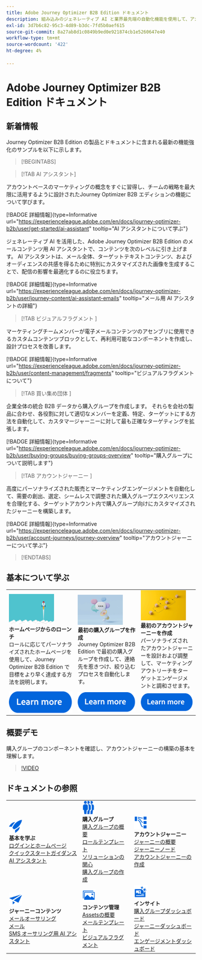 ```yaml
---
title: Adobe Journey Optimizer B2B Edition ドキュメント
description: 組み込みのジェネレーティブ AI と業界最先端の自動化機能を使用して、アカウントジャーニーを調整し、グループジャーニーを購入するためのAdobe Journey Optimizer B2B Edition 機能の使用方法を説明します。
exl-id: 3d7b6c82-95c3-4d89-b3dc-7fd5b0aef615
source-git-commit: 8a27ab8d1c0849b9ed0e921874cb1e5260647e40
workflow-type: tm+mt
source-wordcount: '422'
ht-degree: 4%

---
```


# Adobe Journey Optimizer B2B Edition ドキュメント

## 新着情報

Journey Optimizer B2B Edition の製品とドキュメントに含まれる最新の機能強化のサンプルを以下に示します。

<!-- For a comprehensive list of features, improvements, and fixes, check out the detailed < Release Notes >. Stay up-to-date with the latest changes in our documentation by visiting the , < documentation updates page >. -->

>[!BEGINTABS]

>[!TAB AI アシスタント]

アカウントベースのマーケティングの概念をすぐに習得し、チームの戦略を最大限に活用するように設計されたJourney Optimizer B2B エディションの機能について学びます。

[!BADGE 詳細情報]{type=Informative url="https://experienceleague.adobe.com/en/docs/journey-optimizer-b2b/user/get-started/ai-assistant" tooltip="AI アシスタントについて学ぶ"}

ジェネレーティブ AI を活用した、Adobe Journey Optimizer B2B Edition のメールコンテンツ用 AI アシスタントで、コンテンツを次のレベルに引き上げます。 AI アシスタントは、メール全体、ターゲットテキストコンテンツ、およびオーディエンスの共感を得るために特別にカスタマイズされた画像を生成することで、配信の影響を最適化するのに役立ちます。

[!BADGE 詳細情報]{type=Informative url="https://experienceleague.adobe.com/en/docs/journey-optimizer-b2b/user/journey-content/ai-assistant-emails" tooltip="メール用 AI アシスタントの詳細"}

>[!TAB  ビジュアルフラグメント ]

マーケティングチームメンバーが電子メールコンテンツのアセンブリに使用できるカスタムコンテンツブロックとして、再利用可能なコンポーネントを作成し、設計プロセスを改善します。

[!BADGE 詳細情報]{type=Informative url="https://experienceleague.adobe.com/en/docs/journey-optimizer-b2b/user/content-management/fragments" tooltip="ビジュアルフラグメントについて"}

>[!TAB  買い集め団体 ]

企業全体の統合 B2B データから購入グループを作成します。 それらを会社の製品に合わせ、各役割に対して適切なメンバーを定義、特定、ターゲットにする方法を自動化して、カスタマージャーニーに対して最も正確なターゲティングを拡張します。

[!BADGE 詳細情報]{type=Informative url="https://experienceleague.adobe.com/en/docs/journey-optimizer-b2b/user/buying-groups/buying-groups-overview" tooltip="購入グループについて説明します"}

>[!TAB  アカウントジャーニー ]

高度にパーソナライズされた販売とマーケティングエンゲージメントを自動化して、需要の創出、選定、シームレスで調整された購入グループエクスペリエンスを合理化する、ターゲットアカウント内で購入グループ向けにカスタマイズされたジャーニーを構築します。

[!BADGE 詳細情報]{type=Informative url="https://experienceleague.adobe.com/en/docs/journey-optimizer-b2b/user/account-journeys/journey-overview" tooltip="アカウントジャーニーについて学ぶ"}

>[!ENDTABS]

## 基本について学ぶ

<table style="table-layout:fixed">
  <tr style="border: 0;">
    <td>
    <a href="home-page.md"><img width="120px" src="./assets/launch.png"></a>
    <div><strong> ホームページからのローンチ </strong><br/> ロールに応じてパーソナライズされたホームページを使用して、Journey Optimizer B2B Edition で目標をより早く達成する方法を説明します。</div>
    </td>
      <td>
    <a href="buying-groups/buying-groups-overview.md"><img width="120px" src="./assets/communication.png"></a>
    <div><strong> 最初の購入グループを作成 </strong><br/>Journey Optimizer B2B Edition で最初の購入グループを作成して、連絡先を惹きつけ、絞り込むプロセスを自動化します。</div>
    </td>
    <td>
    <a href="journeys/journey-overview.md"><img width="120px" src="./assets/flow.png"></a>
    <div><strong> 最初のアカウントジャーニーを作成 </strong><br/> パーソナライズされたアカウントジャーニーを設計および調整して、マーケティングアウトリーチをターゲットエンゲージメントと調和させます。 
    </div>
    </td>
  </tr>
  <tr style="border: 0;">
    <td align="center"><a href="home-page.md"><img src="../assets/learn-more.svg"></a></td>
    <td align="center"><a href="buying-groups/buying-groups-overview.md"><img src="../assets/learn-more.svg"></a></td>
    <td align="center"><a href="journeys/journey-overview.md"><img src="../assets/learn-more.svg"></a></td>
    </tr>
</table>

## 概要デモ

購入グループのコンポーネントを確認し、アカウントジャーニーの構築の基本を理解します。

>[!VIDEO](https://video.tv.adobe.com/v/3432054?quality=12)

## ドキュメントの参照

<table style="table-layout:auto">
  <tr style="border: 0;">
    <td>
      <img src="../assets/do-not-localize/icon-quick-start.svg" width="35px"><br/>
      <strong> 基本を学ぶ </strong><br/><a href="home-page.md"> ログインとホームページ </a><br/><a href="./start/get-started.md"> クイックスタートガイダンス </a><br/><a href="./start/ai-assistant.md">AI アシスタント </a>
    </td>
    <!--
    <td>
      <img src="../assets/do-not-localize/icon-configure.svg" width="35px"><br/>
      <strong>Configuration<br/>administration</strong><br/><a href="using/configuration/channel-surfaces.md">Channel surfaces</a> - <a href="using/configuration/about-data-sources-events-actions.md">Configure journeys</a>  - <a href="using/administration/permissions-overview.md">Access control</a> - <a href="using/administration/sandboxes.md">Sandboxes management</a>
    </td> -->
    <td>
      <img src="../assets/do-not-localize/icon_audience.svg" width="35px"><br/>
      <strong> 購入グループ </strong><br/><a href="./buying-groups/buying-groups-overview.md"> 購入グループの概要 </a><br/><a href="./buying-groups/buying-groups-role-templates.md"> ロールテンプレート </a><br/><a href="./buying-groups/solution-interests.md"> ソリューションの関心 </a><br/><a href="./buying-groups/buying-groups-create.md"> 購入グループの作成 </a>
    </td>
    <td>
      <img src="../assets/do-not-localize/icon-paths.svg" width="35px"><br/>
      <strong> アカウントジャーニー </strong><br/><a href="./journeys/journey-overview.md">ジャーニーの概要 </a><br/><a href="./journeys/journey-nodes.md">ジャーニーノード </a><br/><a href="./journeys/journey-overview.md#create-an-account-journey"> アカウントジャーニーの作成 </a>
    </td>
  </tr>
  <tr style="border: 0;">
    <td>
      <img src="../assets/do-not-localize/icon-campaign.svg" width="35px"><br/>
      <strong>ジャーニーコンテンツ </strong><br/><a href="./content/email-authoring.md"> メールオーサリング </a><br/><a href="./content/ai-assistant-emails.md"> メール </a><br/><a href="./content/sms-authoring.md">SMS オーサリング用 AI アシスタント </a>
    </td>
        <td>
      <img src="../assets/do-not-localize/icon_assets.svg" width="35px"><br/>
      <strong> コンテンツ管理 </strong><br/><a href="./content/assets-overview.md">Assetsの概要 </a><br/><a href="./content/email-templates.md"> メールテンプレート </a><br/><a href="./content/fragments.md"> ビジュアルフラグメント </a>
    </td>
    <td>
      <img src="../assets/do-not-localize/icon-offer.svg" width="35px"><br/>
      <strong> インサイト </strong><br/><a href="./dashboards/buying-groups-dashboard.md"> 購入グループダッシュボード </a><br/><a href="./dashboards/journeys-dashboard.md">ジャーニーダッシュボード </a><br/><a href="./dashboards/engagement-dashboard.md"> エンゲージメントダッシュボード </a>
    </td>

</tr>
</table>

<!-- 

## Additional resources

<table style="table-layout:fixed"><tr style="border: 0;">
<td><strong>Adobe Journey Optimizer</strong><br/>
<a href="https://experienceleague.adobe.com/docs/journey-optimizer-learn/tutorials/overview.html" target="_blank">Tutorials</a> - <a href="https://helpx.adobe.com/legal/product-descriptions/adobe-journey-optimizer.html" target="_blank">Product description</a> - <a href="https://www.adobe.com/content/dam/cc/en/security/pdfs/AJO_SecurityOverview.pdf" target="_blank">Security overview (PDF)</a> - <a href="https://developer.adobe.com/journey-optimizer-apis/" target="_blank">APIs reference</a> - <a href="https://experienceleague.adobe.com/tools/ajo-schemas/schema-dictionary.html" target="_blank">Journey Optimizer Schema Dictionary</a>

</td>
<td><strong>Adobe Experience Platform</strong><br/>
<a href="https://experienceleague.adobe.com/docs/experience-platform/landing/home.html" target="_blank">Documentation</a> - <a href="https://www.adobe.com/experience-platform/documentation-and-developer-resources.html" target="_blank">Developers resources</a>
</td>
</tr></table> -->
